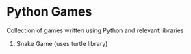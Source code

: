 # Python Games
 Collection of games written using Python and relevant libraries

 1. Snake Game (uses turtle library)
